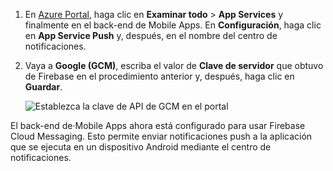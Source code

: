 
1. En [Azure Portal](https://portal.azure.com/), haga clic en **Examinar todo** > **App Services** y finalmente en el back-end de Mobile Apps. En **Configuración**, haga clic en **App Service Push** y, después, en el nombre del centro de notificaciones.
2. Vaya a **Google (GCM)**, escriba el valor de **Clave de servidor** que obtuvo de Firebase en el procedimiento anterior y, después, haga clic en **Guardar**.

    ![Establezca la clave de API de GCM en el portal](./media/app-service-mobile-android-configure-push/mobile-push-api-key.png)

El back-end de·Mobile Apps ahora está configurado para usar Firebase Cloud Messaging. Esto permite enviar notificaciones push a la aplicación que se ejecuta en un dispositivo Android mediante el centro de notificaciones.

<!-- URLs. -->


<!-- images -->
